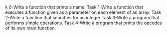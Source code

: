 k 0-Write a function that prints a name.
Task 1-Write a function that executes a function given as a parameter on each element of an array.
Task 2-Write a function that searches for an integer
Task 3-Write a program that performs simple operations.
Task 4-Write a program that prints the opcodes of its own main function.
